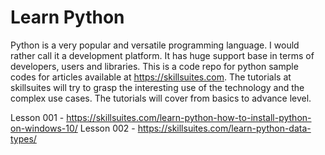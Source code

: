 # Learn Python
Python is a very popular and versatile programming language. I would rather call it a development platform. It has huge support base in terms of developers, users and libraries. This is a code repo for python sample codes for articles available at https://skillsuites.com. The tutorials at skillsuites will try to grasp the interesting use of the technology and the complex use cases. The tutorials will cover from basics to advance level.

Lesson 001 - https://skillsuites.com/learn-python-how-to-install-python-on-windows-10/
Lesson 002 - https://skillsuites.com/learn-python-data-types/
